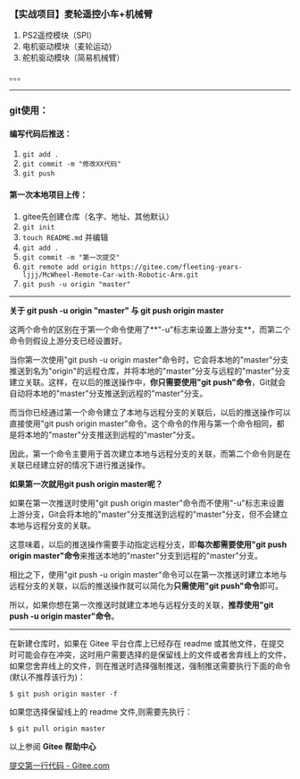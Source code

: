 ### 【实战项目】麦轮遥控小车+机械臂

1. PS2遥控模块（SPI）
2. 电机驱动模块（麦轮运动）
3. 舵机驱动模块（简易机械臂）

。。。

---

### git使用：

#### 编写代码后推送：

1. `git add .`
2. `git commit -m "修改XX代码"`
3. `git push`

#### 第一次本地项目上传：

1. gitee先创建仓库（名字、地址、其他默认）
2. `git init`
3. `touch README.md` 并编辑
4. `git add .`
5. `git commit -m "第一次提交"`
6. `git remote add origin https://gitee.com/fleeting-years-ljjj/McWheel-Remote-Car-with-Robotic-Arm.git`
7. `git push -u origin "master"`



---

**关于 git push -u origin "master" 与 git push origin master**

这两个命令的区别在于第一个命令使用了**"-u"标志来设置上游分支**，而第二个命令则假设上游分支已经设置好。

当你第一次使用"git push -u origin master"命令时，它会将本地的"master"分支推送到名为"origin"的远程仓库，并将本地的"master"分支与远程的"master"分支建立关联。这样，在以后的推送操作中，**你只需要使用"git push"命令**，Git就会自动将本地的"master"分支推送到远程的"master"分支。

而当你已经通过第一个命令建立了本地与远程分支的关联后，以后的推送操作可以直接使用"git push origin master"命令。这个命令的作用与第一个命令相同，都是将本地的"master"分支推送到远程的"master"分支。

因此，第一个命令主要用于首次建立本地与远程分支的关联，而第二个命令则是在关联已经建立好的情况下进行推送操作。

**如果第一次就用git push origin master呢？**

如果在第一次推送时使用"git push origin master"命令而不使用"-u"标志来设置上游分支，Git会将本地的"master"分支推送到远程的"master"分支，但不会建立本地与远程分支的关联。

这意味着，以后的推送操作需要手动指定远程分支，即**每次都需要使用"git push origin master"命令**来推送本地的"master"分支到远程的"master"分支。

相比之下，使用"git push -u origin master"命令可以在第一次推送时建立本地与远程分支的关联，以后的推送操作就可以简化为**只需使用"git push"命令**即可。

所以，如果你想在第一次推送时就建立本地与远程分支的关联，**推荐使用"git push -u origin master"命令**。

---

在新建仓库时，如果在 Gitee 平台仓库上已经存在 readme 或其他文件，在提交时可能会存在冲突，这时用户需要选择的是保留线上的文件或者舍弃线上的文件，如果您舍弃线上的文件，则在推送时选择强制推送，强制推送需要执行下面的命令(默认不推荐该行为)：

```
$ git push origin master -f
```

如果您选择保留线上的 readme 文件,则需要先执行：

```
$ git pull origin master
```

以上参阅 **Gitee 帮助中心**

[提交第一行代码 - Gitee.com](https://gitee.com/help/articles/4122)

